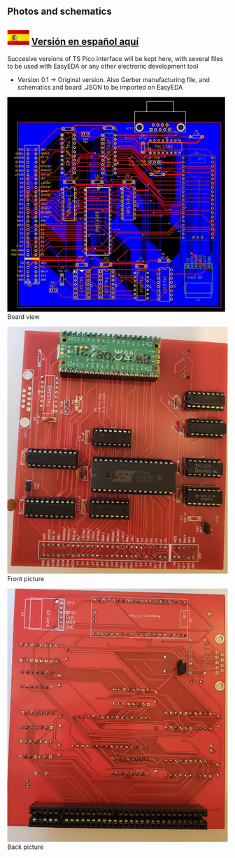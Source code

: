 ## Photos and schematics ##

## <img src="/static/spanish.png" alt="Español" width="50"> </img>     [Versión en español aquí](readme.md)

Succesive versions of TS Pico interface will be kept here, with several files to be used with EasyEDA or any other electronic development tool

- Version 0.1 -> Original version. Also Gerber manufacturing file, and schematics and board .JSON to be imported on EasyEDA

<img src="Schematics.jpg" > </img>
Board view


<img src="Front.jpg" > </img>
Front picture

<img src="back.jpg" > </img>
Back picture

